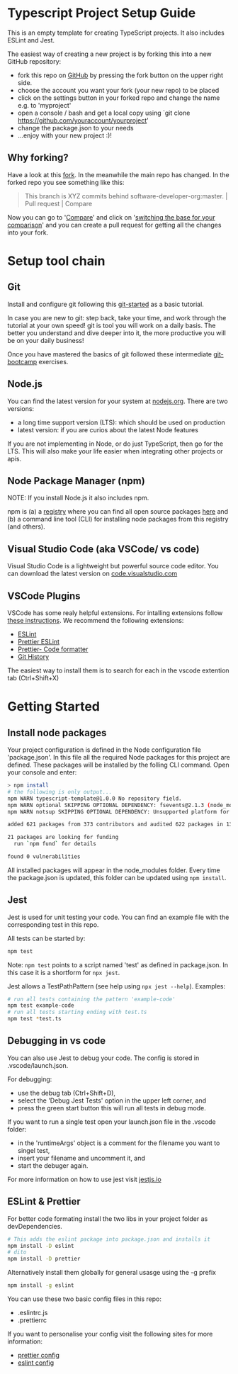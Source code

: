 # Typescript Project Setup Guide

This is an empty template for creating TypeScript projects. It also includes ESLint and Jest.

The easiest way of creating a new project is by forking this into a new GitHub repository:
* fork this repo on [GitHub](https://github.com/software-developer-org/typescript-template)
by pressing the fork button on the upper right side.
* choose the account you want your fork (your new repo) to be placed
* click on the settings button in your forked repo and change the name e.g. to 'myproject'
* open a console / bash and get a local copy using `git clone https://github.com/youraccount/yourproject'
* change the package.json to your needs
* ...enjoy with your new project :)!

## Why forking?

Have a look at this [fork](https://github.com/taitruong/typescript-test). In the meanwhile the main repo has changed. In the forked repo you see something like this:

> This branch is XYZ commits behind software-developer-org:master. | Pull request | Compare

Now you can go to '[Compare](https://github.com/software-developer-org/typescript-template/compare/master...taitruong:master)' and click on '[switching the base for your comparison](https://github.com/taitruong/typescript-test/compare/master...software-developer-org:master)' and you can create a pull request for getting all the changes into your fork.

# Setup tool chain

## Git

Install and configure git following this [git-started](https://github.com/software-developer-org/git-started) as a basic tutorial.

In case you are new to git: step back, take your time, and work through the tutorial at your own speed! git is tool you will work on a daily basis. The better you understand and dive deeper into it, the more productive you will be on your daily business!

Once you have mastered the basics of git followed these intermediate [git-bootcamp](https://github.com/software-developer-org/bootcamp) exercises.

## Node.js

You can find the latest version for your system at [nodejs.org](https://nodejs.org/en/). There are two versions:

- a long time support version (LTS): which should be used on production
- latest version: if you are curios about the latest Node features

If you are not implementing in Node, or do just TypeScript, then go for the LTS. This will also make your life easier when integrating other projects or apis.

## Node Package Manager (npm)

NOTE: If you install Node.js it also includes npm.

npm is (a) a [registry](https://docs.npmjs.com/about-npm/) where you can find all open source packages [here](npmjs.com) and (b) a command line tool (CLI) for installing node packages from this registry (and others).


## Visual Studio Code (aka VSCode/ vs code)
 Visual Studio Code is a lightweight but powerful source code editor. You can download the latest version on [code.visualstudio.com](https://code.visualstudio.com/)

## VSCode Plugins
VSCode has some realy helpful extensions. For intalling extensions follow [these instructions](https://code.visualstudio.com/docs/editor/extension-gallery).
We recommend the following extensions:

  * [ESLint](https://marketplace.visualstudio.com/items?itemName=dbaeumer.vscode-eslint)
  * [Prettier ESLint](https://marketplace.visualstudio.com/items?itemName=rvest.vs-code-prettier-eslint)
  * [Prettier- Code formatter](https://marketplace.visualstudio.com/items?itemName=esbenp.prettier-vscode)
  * [Git History](https://marketplace.visualstudio.com/items?itemName=donjayamanne.githistory)

  The easiest way to install them is to search for each in the vscode extention tab (Ctrl+Shift+X)


# Getting Started

## Install node packages
Your project configuration is defined in the Node configuration file 'package.json'. In this file all the required Node packages for this project are defined.
These packages will be installed by the folling CLI command. Open your console and enter:

```bash
> npm install
# the following is only output...
npm WARN typescript-template@1.0.0 No repository field.
npm WARN optional SKIPPING OPTIONAL DEPENDENCY: fsevents@2.1.3 (node_modules\fsevents):
npm WARN notsup SKIPPING OPTIONAL DEPENDENCY: Unsupported platform for fsevents@2.1.3: wanted {"os":"darwin","arch":"any"} (current: {"os":"win32","arch":"x64"})

added 621 packages from 373 contributors and audited 622 packages in 13.291s

21 packages are looking for funding
  run `npm fund` for details

found 0 vulnerabilities
```

All installed packages will appear in the node_modules folder. Every time the package.json is updated, this folder can be updated using `npm install`.

## Jest

Jest is used for unit testing your code. You can find an example file with the corresponding test in this repo.

All tests can be started by:

```bash
npm test
```

Note: `npm test` points to a script named 'test' as defined in package.json. In this case it is a shortform for `npx jest`.

Jest allows a TestPathPattern (see help using `npx jest --help`). Examples:

```bash
# run all tests containing the pattern 'example-code'
npm test example-code
# run all tests starting ending with test.ts
npm test *test.ts
```

## Debugging in vs code

You can also use Jest to debug your code. The config is stored in .vscode/launch.json.

For debugging:

- use the debug tab (Ctrl+Shift+D),
- select the 'Debug Jest Tests' option in the upper left corner, and
- press the green start button this will run all tests in debug mode.

If you want to run a single test open your launch.json file in the .vscode folder:
- in the 'runtimeArgs' object is a comment for the filename you want to singel test,
- insert your filename and uncomment it, and
- start the debuger again.

For more information on how to use jest visit [jestjs.io](https://jestjs.io/docs/en/getting-started)

## ESLint & Prettier

For better code formating install the two libs in your project folder as devDependencies.

```bash
# This adds the eslint package into package.json and installs it
npm install -D eslint
# dito
npm install -D prettier
```

Alternatively install them globally for general usasge using the -g prefix
 ```bash
npm install -g eslint
```

You can use these two basic config files in this repo:
- .eslintrc.js
- .prettierrc

If you want to personalise your config visit the following sites for more information:
- [prettier config](https://prettier.io/docs/en/options.html)
- [eslint config](https://eslint.org/docs/user-guide/configuring)

